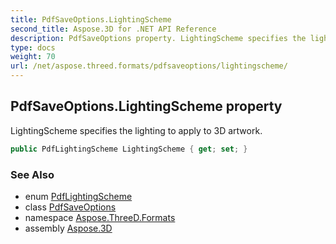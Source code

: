 ```yaml
---
title: PdfSaveOptions.LightingScheme
second_title: Aspose.3D for .NET API Reference
description: PdfSaveOptions property. LightingScheme specifies the lighting to apply to 3D artwork
type: docs
weight: 70
url: /net/aspose.threed.formats/pdfsaveoptions/lightingscheme/
---
```

## PdfSaveOptions.LightingScheme property

LightingScheme specifies the lighting to apply to 3D artwork.

```csharp
public PdfLightingScheme LightingScheme { get; set; }
```

### See Also

* enum [PdfLightingScheme](../../pdflightingscheme/)
* class [PdfSaveOptions](../)
* namespace [Aspose.ThreeD.Formats](../../../aspose.threed.formats/)
* assembly [Aspose.3D](../../../)


